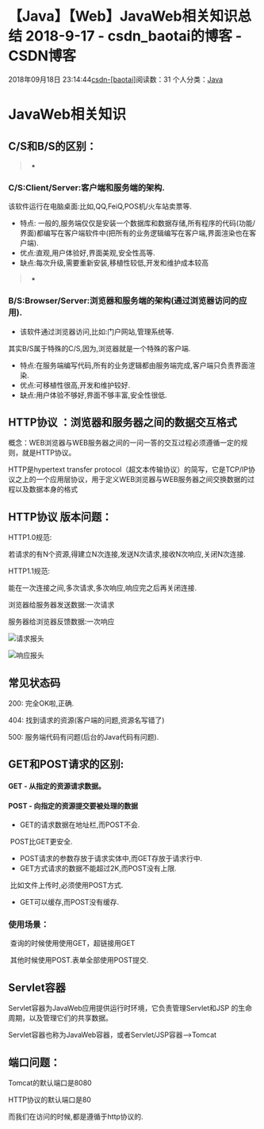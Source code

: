 # 【Java】【Web】JavaWeb相关知识总结  2018-9-17 - csdn_baotai的博客 - CSDN博客

2018年09月18日 23:14:44[csdn-[baotai]](https://me.csdn.net/csdn_baotai)阅读数：31
个人分类：[Java](https://blog.csdn.net/csdn_baotai/article/category/7659813)



# JavaWeb相关知识

## C/S和B/S的区别：

> - 
### C/S:Client/Server:客户端和服务端的架构.

该软件运行在电脑桌面:比如,QQ,FeiQ,POS机/火车站卖票等.
- 特点: 一般的,服务端仅仅是安装一个数据库和数据存储,所有程序的代码(功能/界面)都编写在客户端软件中(把所有的业务逻辑编写在客户端,界面渲染也在客户端).
- 优点:直观,用户体验好,界面美观,安全性高等.
- 缺点:每次升级,需要重新安装,移植性较低,开发和维护成本较高

> - 
### B/S:Browser/Server:浏览器和服务端的架构(通过浏览器访问的应用).

- 该软件通过浏览器访问,比如:门户网站,管理系统等.

其实B/S属于特殊的C/S,因为,浏览器就是一个特殊的客户端.
- 特点:在服务端编写代码,所有的业务逻辑都由服务端完成,客户端只负责界面渲染.
- 优点:可移植性很高,开发和维护较好.
- 缺点:用户体验不够好,界面不够丰富,安全性很低.

## HTTP协议 ：浏览器和服务器之间的数据交互格式

> 
概念：WEB浏览器与WEB服务器之间的一问一答的交互过程必须遵循一定的规则，就是HTTP协议。

HTTP是hypertext transfer protocol（超文本传输协议）的简写，它是TCP/IP协议之上的一个应用层协议，用于定义WEB浏览器与WEB服务器之间交换数据的过程以及数据本身的格式

## HTTP协议 版本问题：

> 
HTTP1.0规范:

若请求的有N个资源,得建立N次连接,发送N次请求,接收N次响应,关闭N次连接.

> 
HTTP1.1规范:

能在一次连接之间,多次请求,多次响应,响应完之后再关闭连接.

浏览器给服务器发送数据:一次请求

服务器给浏览器反馈数据:一次响应

![请求报头](https://img-blog.csdn.net/20180918231041870?watermark/2/text/aHR0cHM6Ly9ibG9nLmNzZG4ubmV0L2NzZG5fYmFvdGFp/font/5a6L5L2T/fontsize/400/fill/I0JBQkFCMA==/dissolve/70)

![响应报头](https://img-blog.csdn.net/20180918231103644?watermark/2/text/aHR0cHM6Ly9ibG9nLmNzZG4ubmV0L2NzZG5fYmFvdGFp/font/5a6L5L2T/fontsize/400/fill/I0JBQkFCMA==/dissolve/70)

## 常见状态码

> 
200: 完全OK啦,正确.

404: 找到请求的资源(客户端的问题,资源名写错了)

500: 服务端代码有问题(后台的Java代码有问题).

## GET和POST请求的区别:

> 
#### GET - 从指定的资源请求数据。

#### POST - 向指定的资源提交要被处理的数据
- GET的请求数据在地址栏,而POST不会.

​      POST比GET更安全.
- POST请求的参数存放于请求实体中,而GET存放于请求行中.
- GET方式请求的数据不能超过2K,而POST没有上限.

​        比如文件上传时,必须使用POST方式.
- GET可以缓存,而POST没有缓存.

### 使用场景：

​         查询的时候使用使用GET，超链接用GET

​         其他时候使用POST.表单全部使用POST提交.

## Servlet容器

> 
Servlet容器为JavaWeb应用提供运行时环境，它负责管理Servlet和JSP 的生命周期，以及管理它们的共享数据。

Servlet容器也称为JavaWeb容器，或者Servlet/JSP容器—>Tomcat

## 端口问题：

> 
Tomcat的默认端口是8080

HTTP协议的默认端口是80

而我们在访问的时候,都是遵循于http协议的.

